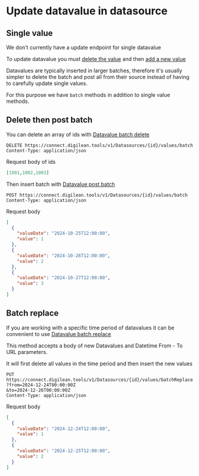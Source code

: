 # Update datavalue in datasource

## Single value

We don't currently have a update endpoint for single datavalue

To update datavalue you must [delete the value](/docs/operations/Datasources_DatasourceDeleteValue) and then [add a new value](/examples/datasource-value-post)

Datavalues are typically inserted in larger batches, therefore it's usually simpler to delete the batch and post all from their source instead of having to carefully update single values.

For this purpose we have `batch` methods in addition to single value methods.

## Delete then post batch

You can delete an array of ids with [Datavalue batch delete](/docs/operations/Datasources_DatasourceDeleteValuesBatch)

```http
DELETE https://connect.digilean.tools/v1/Datasources/{id}/values/batch 
Content-Type: application/json
```
Request body of ids
```json
[1001,1002,1003]
```

Then insert batch with [Datavalue post batch](/docs/operations/Datasources_DatasourceCreateValuesBatch)
```http
POST https://connect.digilean.tools/v1/Datasources/{id}/values/batch 
Content-Type: application/json
````
Request body
```json
[
  {
    "valueDate": "2024-10-25T12:00:00",
    "value": 1
  },
  {
    "valueDate": "2024-10-26T12:00:00",
    "value": 2
  },
  {
    "valueDate": "2024-10-27T12:00:00",
    "value": 3
  }
]
```

## Batch replace

If you are working with a specific time period of datavalues it can be convenient to use [Datavalue batch replace](/docs/operations/Datasources_DatasourceValuesBatchReplace)

This method accepts a body of new Datavalues and Datetime From - To URL parameters.

It will first delete all values in the time period and then insert the new values

```http
PUT https://connect.digilean.tools/v1/Datasources/{id}/values/batchReplace
?from=2024-12-24T00:00:00Z
&to=2024-12-26T00:00:00Z 
Content-Type: application/json
```
Request body
```json
[
  {
    "valueDate": "2024-12-24T12:00:00",
    "value": 1
  },
  {
    "valueDate": "2024-12-25T12:00:00",
    "value": 2
  }
]
```